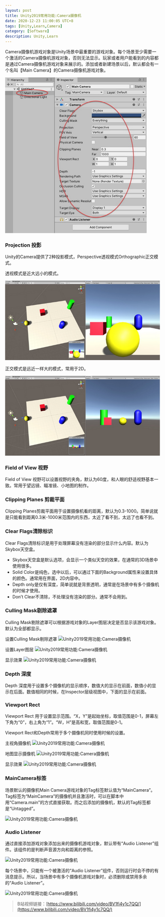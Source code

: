 ```yaml
---
layout: post
title: Unity2019常用功能:Camera摄像机
date: 2020-12-23 11:00:05 UTC+8
tags: [Unity,Learn,Camera]
category: [Software]
description: Unity,Learn
---
```


Camera摄像机游戏对象是Unity场景中最重要的游戏对象。每个场景至少需要一个激活的Camera摄像机游戏对象，否则无法显示。玩家或者用户能看到的内容都是通过Camera摄像机游戏对象来展示的。添加或者新建场景以后，默认都会有一个名叫【Main Camera】的Camera摄像机游戏对象。

![Unity2019常用功能:Camera摄像机](/images/20201223-Camera-01.jpg)

<!-- more -->

### Projection 投影

Unity的Camera提供了2种投影模式，Perspective透视模式Orthographic正交模式。

透视模式是近大远小的模式。

![Unity2019常用功能:Camera摄像机](/images/20201223-Camera-02.jpg)

正交模式是远近一样大的模式，常用于2D。

![Unity2019常用功能:Camera摄像机](/images/20201223-Camera-03.jpg)

### Field of View 视野

Field of View 视野可以设置视野的夹角，默认为60度，和人眼的舒适视野基本一致。常用于望远镜、瞄准镜、小地图的制作。

### Clipping Planes 剪裁平面

Clipping Planes剪裁平面用于设置摄像机看的距离，默认为0.3-1000。简单说就是只能看到距离0.3米-1000米范围内的东西，太近了看不到，太远了也看不到。

### Clear Flags清除标识

Clear Flags清除标识是用于处理屏幕没有渲染的部分显示什么内容。默认为Skybox天空盒。

- Skybox天空盒是默认选项，会显示一个类似天空的效果，在通常的3D场景中使用很多。
- Solid Color是纯色，选中以后，可以通过下面的Background属性来设置具体的颜色。通常用在界面，2D内容中。
- Depth only是仅有深度，简单说就是背景透明，通常是在场景中有多个摄像机的时候才使用。
- Don’t Clear不清除，不处理没有渲染的部分。通常不会用到。

### Culling Mask剔除遮罩

Culling Mask剔除遮罩可以根据游戏对象的Layer图层决定是否显示该游戏对象。默认为全部都显示。

设置Culling Mask剔除遮罩
![Unity2019常用功能:Camera摄像机](https://wuyt.github.io//images/20201223-Camera-04.jpg)

设置Layer图层
![Unity2019常用功能:Camera摄像机](https://wuyt.github.io//images/20201223-Camera-05.jpg)

显示效果
![Unity2019常用功能:Camera摄像机](https://wuyt.github.io//images/20201223-Camera-06.jpg)

### Depth 深度

Depth 深度用于设置多个摄像机的显示顺序，数值大的显示在前面，数值小的显示在后面。数值相同的时候，在Inspector层级视图中，下面的显示在前面。

### Viewport Rect

Viewport Rect 用于设置显示范围。“X，Y”是起始坐标，取值范围是0-1，屏幕左下角为“0”，右上角为“1”。“W，H”是高和宽，取值范围是0-1。

Viewport Rect和Depth常用于多个摄像机同时使用时候的设置。

主视角摄像机
![Unity2019常用功能:Camera摄像机](https://wuyt.github.io//images/20201223-Camera-07.jpg)

地图显示摄像机
![Unity2019常用功能:Camera摄像机](https://wuyt.github.io//images/20201223-Camera-08.jpg)

显示效果
![Unity2019常用功能:Camera摄像机](https://wuyt.github.io//images/20201223-Camera-09.jpg)

### MainCamera标签

场景默认的摄像机Main Camera游戏对象的Tag标签默认值为“MainCamera”。Tag标签为“MainCamera”的摄像机并且激活时，可以在脚本中用“Camera.main”的方式直接获取。而之后添加的摄像机，默认的Tag标签都是“Untagged”。

![Unity2019常用功能:Camera摄像机](https://wuyt.github.io//images/20201223-Camera-10.jpg)

### Audio Listener

通过直接添加游戏对象添加出来的摄像机游戏对象，默认带有“Audio Listener”组件。该组件的是判断声音源方向和距离的参照。

![Unity2019常用功能:Camera摄像机](https://wuyt.github.io//images/20201223-Camera-11.jpg)

每个场景中，只能有一个被激活的“Audio Listener”组件，否则运行时会不停的有消息提示。所以，当场景中有多个摄像机游戏对象时，必须删除或禁用多余的“Audio Listener”。

![Unity2019常用功能:Camera摄像机](https://wuyt.github.io//images/20201223-Camera-12.jpg)

> B站视频链接：[https://www.bilibili.com/video/BV1fi4y1c7QQ/](https://www.bilibili.com/video/BV1fi4y1c7QQ/)